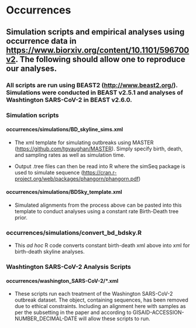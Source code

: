 # Occurrences

## Simulation scripts and empirical analyses using occurrence data in https://www.biorxiv.org/content/10.1101/596700v2. The following should allow one to reproduce our analyses.
### All scripts are run using BEAST2 (http://www.beast2.org/). Simulations were conducted in BEAST v2.5.1 and analyses of Washtington SARS-CoV-2 in BEAST v2.6.0.

### Simulation scripts
  #### occurrences/simulations/BD_skyline_sims.xml
   * The xml template for simulating outbreaks using MASTER (https://github.com/tgvaughan/MASTER). Simply specify birth, death, and sampling rates as well as    simulation time.
    
   * Output .tree files can then be read into R where the simSeq package is used to simulate sequence (https://cran.r-project.org/web/packages/phangorn/phangorn.pdf)
    
  #### occurrences/simulations/BDSky_template.xml
   * Simulated alignments from the process above can be pasted into this template to conduct analyses using a constant rate Birth-Death tree prior.
    
  ### occurrences/simulations/convert_bd_bdsky.R
   * This *ad hoc* R code converts constant birth-death xml above into xml for birth-death skyline analyses.
    
    
### Washtington SARS-CoV-2 Analysis Scripts
  #### occurrences/washington_SARS-CoV-2/\*.xml
   * These scripts run each treatment of the Washington SARS-CoV-2 outbreak dataset. The </data> object, containing sequences, has been removed due to ethical           constraints. Including an alignment here with samples as per the subsetting in the paper and according to GISAID-ACCESSION-NUMBER_DECIMAL-DATE will allow these     scripts to run.
    
